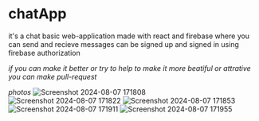 # chatApp
it's a chat basic web-application made with react and firebase where you can send and recieve messages can be signed up and signed in using firebase authorization 

*if you can make it better or try to help to make it more beatiful or attrative you can make pull-request*

*photos*
![Screenshot 2024-08-07 171808](https://github.com/user-attachments/assets/25a68c43-ef33-4739-888c-41b3043983bf)
![Screenshot 2024-08-07 171822](https://github.com/user-attachments/assets/b12c2afe-430e-453d-886e-e86aab4c916f)
![Screenshot 2024-08-07 171853](https://github.com/user-attachments/assets/d8bfa2b0-3b9c-4444-980d-1a5d904d0113)
![Screenshot 2024-08-07 171911](https://github.com/user-attachments/assets/5bada1e5-50ee-4982-b93e-81b67d77897d)
![Screenshot 2024-08-07 171955](https://github.com/user-attachments/assets/0b24e1c7-1b21-4203-bad4-ed72c6699fea)
